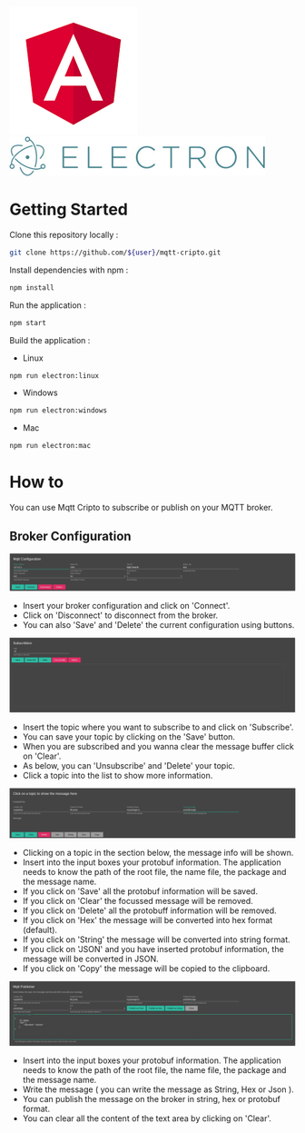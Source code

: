 [![Angular Logo](./logo-angular.jpg)](https://angular.io/) [![Electron Logo](./logo-electron.jpg)](https://electron.atom.io/)

# Getting Started

Clone this repository locally :

``` bash
git clone https://github.com/${user}/mqtt-cripto.git
```

Install dependencies with npm :

``` bash
npm install
```
Run the application :

``` bash
npm start
```

Build the application :

- Linux 
``` bash
npm run electron:linux
```

- Windows
``` bash 
npm run electron:windows
```

- Mac
``` bash
npm run electron:mac
```


# How to

You can use Mqtt Cripto to subscribe or publish on your MQTT broker.

## Broker Configuration

![MQTT Configuration](./src/assets/images/mqtt-configuration.jpg)

- Insert your broker configuration and click on 'Connect'.
- Click on 'Disconnect' to disconnect from the broker.
- You can also 'Save' and 'Delete' the current configuration using buttons.

![Subscription](./src/assets/images/subscription.jpg)

- Insert the topic where you want to subscribe to and click on 'Subscribe'.
- You can save your topic by clicking on the 'Save' button.
- When you are subscribed and you wanna clear the message buffer click on 'Clear'.
- As below, you can 'Unsubscribe' and 'Delete' your topic.
- Click a topic into the list to show more information.

![Message Focus](./src/assets/images/message-focus.jpg)

- Clicking on a topic in the section below, the message info will be shown.
- Insert into the input boxes your protobuf information. The application needs to know the path of the root file, the name file, the package and the message name.
- If you click on 'Save' all the protobuf information will be saved.
- If you click on 'Clear' the focussed message will be removed.
- If you click on 'Delete' all the protobuff information will be removed.
- If you click on 'Hex' the message will be converted into hex format (default).
- If you click on 'String' the message will be converted into string format.
- If you click on 'JSON' and you have inserted protobuf information, the message will be converted in JSON.
- If you click on 'Copy' the message will be copied to the clipboard.

![Publish](./src/assets/images/publish.jpg)

- Insert into the input boxes your protobuf information. The application needs to know the path of the root file, the name file, the package and the message name.
- Write the message ( you can write the message as String, Hex or Json ).
- You can publish the message on the broker in string, hex or protobuf format.
- You can clear all the content of the text area by clicking on 'Clear'.